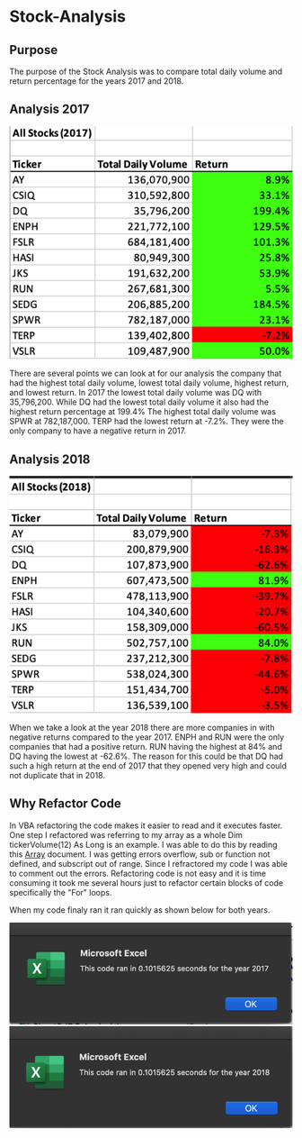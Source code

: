 # Stock-Analysis

## Purpose
   The purpose of the Stock Analysis was to compare total daily volume and return percentage for the years 2017 and 2018.


## Analysis 2017
![2017 Stock Analysis](https://github.com/AmirO8/Stock-Analysis/blob/main/Week%202%20Challenge/Resources/2017%20Stock%20Analysis.png)

There are several points we can look at for our analysis the company that had the highest total daily volume, lowest total daily volume, highest return, and lowest return.
In 2017 the lowest total daily volume was DQ with 35,796,200. While DQ had the lowest total daily volume it also had the highest return percentage at 199.4%
The highest total daily volume was SPWR at 782,187,000. TERP had the lowest return at -7.2%. They were the only company to have a negative return in 2017.

## Analysis 2018
![2018 Stock Analysis](https://github.com/AmirO8/Stock-Analysis/blob/main/Week%202%20Challenge/Resources/2018%20Stock%20Analysis.png)

When we take a look at the year 2018 there are more companies in with negative returns compared to the year 2017. ENPH and RUN were the only companies that had a positive return. RUN having the highest at 84% and DQ having the lowest at -62.6%. The reason for this could be that DQ had such a high return at the end of 2017 that they opened very high and could not duplicate that in 2018.

## Why Refactor Code
In VBA refactoring the code makes it easier to read and it executes faster. One step I refactored was referring to my array as a whole Dim tickerVolume(12) As Long is an example. I was able to do this by reading this [Array](https://docs.microsoft.com/en-us/office/vba/language/concepts/getting-started/using-arrays) document. 
I was getting errors overflow, sub or function not defined, and subscript out of range. Since I refractored my code I was able to comment out the errors. Refactoring code is not easy and it is time consuming it took me several hours just to refactor certain blocks of code specifically the "For" loops.

When my code finaly ran it ran quickly as shown below for both years.

![2017 code speed](https://github.com/AmirO8/Stock-Analysis/blob/main/Week%202%20Challenge/Resources/VBA_Challenge_2017.png)
![2018 code speed](https://github.com/AmirO8/Stock-Analysis/blob/main/Week%202%20Challenge/Resources/VBA_Challenge_2018.png)

